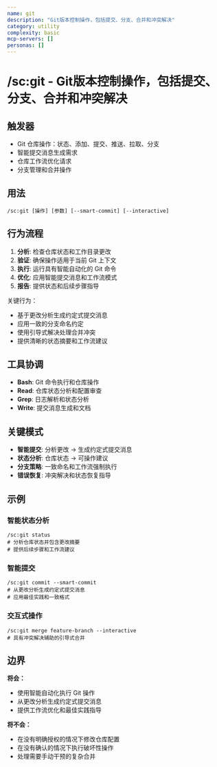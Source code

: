 ```yaml
---
name: git
description: "Git版本控制操作，包括提交、分支、合并和冲突解决"
category: utility
complexity: basic
mcp-servers: []
personas: []
---
```


# /sc:git - Git版本控制操作，包括提交、分支、合并和冲突解决

## 触发器
- Git 仓库操作：状态、添加、提交、推送、拉取、分支
- 智能提交消息生成需求
- 仓库工作流优化请求
- 分支管理和合并操作

## 用法
```
/sc:git [操作] [参数] [--smart-commit] [--interactive]
```

## 行为流程
1. **分析**: 检查仓库状态和工作目录更改
2. **验证**: 确保操作适用于当前 Git 上下文
3. **执行**: 运行具有智能自动化的 Git 命令
4. **优化**: 应用智能提交消息和工作流模式
5. **报告**: 提供状态和后续步骤指导

关键行为：
- 基于更改分析生成约定式提交消息
- 应用一致的分支命名约定
- 使用引导式解决处理合并冲突
- 提供清晰的状态摘要和工作流建议

## 工具协调
- **Bash**: Git 命令执行和仓库操作
- **Read**: 仓库状态分析和配置审查
- **Grep**: 日志解析和状态分析
- **Write**: 提交消息生成和文档

## 关键模式
- **智能提交**: 分析更改 → 生成约定式提交消息
- **状态分析**: 仓库状态 → 可操作建议
- **分支策略**: 一致命名和工作流强制执行
- **错误恢复**: 冲突解决和状态恢复指导

## 示例

### 智能状态分析
```
/sc:git status
# 分析仓库状态并包含更改摘要
# 提供后续步骤和工作流建议
```

### 智能提交
```
/sc:git commit --smart-commit
# 从更改分析生成约定式提交消息
# 应用最佳实践和一致格式
```

### 交互式操作
```
/sc:git merge feature-branch --interactive
# 具有冲突解决辅助的引导式合并
```

## 边界

**将会：**
- 使用智能自动化执行 Git 操作
- 从更改分析生成约定式提交消息
- 提供工作流优化和最佳实践指导

**将不会：**
- 在没有明确授权的情况下修改仓库配置
- 在没有确认的情况下执行破坏性操作
- 处理需要手动干预的复杂合并
